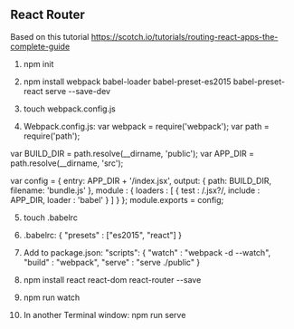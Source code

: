## React Router 
Based on this tutorial https://scotch.io/tutorials/routing-react-apps-the-complete-guide
1) npm init
2) npm install webpack babel-loader babel-preset-es2015 babel-preset-react serve --save-dev
3) touch webpack.config.js

4) Webpack.config.js:
var webpack = require('webpack');
var path = require('path');

var BUILD_DIR = path.resolve(__dirname, 'public');
var APP_DIR = path.resolve(__dirname, 'src');

var config = {
  entry: APP_DIR + '/index.jsx',
  output: {
    path: BUILD_DIR,
    filename: 'bundle.js'
  },
  module : {
    loaders : [
      {
        test : /\.jsx?/,
        include : APP_DIR,
        loader : 'babel'
      }
    ]
  }
};
module.exports = config;

5) touch .babelrc

6) .babelrc:
{
  "presets" : ["es2015", "react"]
}
7) Add to package.json:
"scripts": {
   "watch" : "webpack -d --watch",
   "build" : "webpack",
   "serve" : "serve ./public"
 }
 8) npm install react react-dom react-router --save
 9) npm run watch
 10) In another Terminal window: 
 npm run serve
